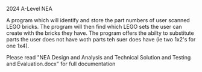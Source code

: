 2024 A-Level NEA

A program which will identify and store the part numbers of user scanned LEGO bricks. The program will then find which LEGO sets the user can create with the bricks they have. The program offers the abilty to substitute parts the user does not have woth parts teh suer does have (ie two 1x2's for one 1x4). 

Please read "NEA Design and Analysis and Technical Solution and Testing and Evaluation.docx" for full documentation

